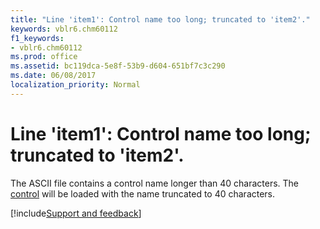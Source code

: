 ```yaml
---
title: "Line 'item1': Control name too long; truncated to 'item2'."
keywords: vblr6.chm60112
f1_keywords:
- vblr6.chm60112
ms.prod: office
ms.assetid: bc119dca-5e8f-53b9-d604-651bf7c3c290
ms.date: 06/08/2017
localization_priority: Normal
---
```



# Line 'item1': Control name too long; truncated to 'item2'.

The ASCII file contains a control name longer than 40 characters. The [control](../../Glossary/vbe-glossary.md#control) will be loaded with the name truncated to 40 characters.

[!include[Support and feedback](~/includes/feedback-boilerplate.md)]